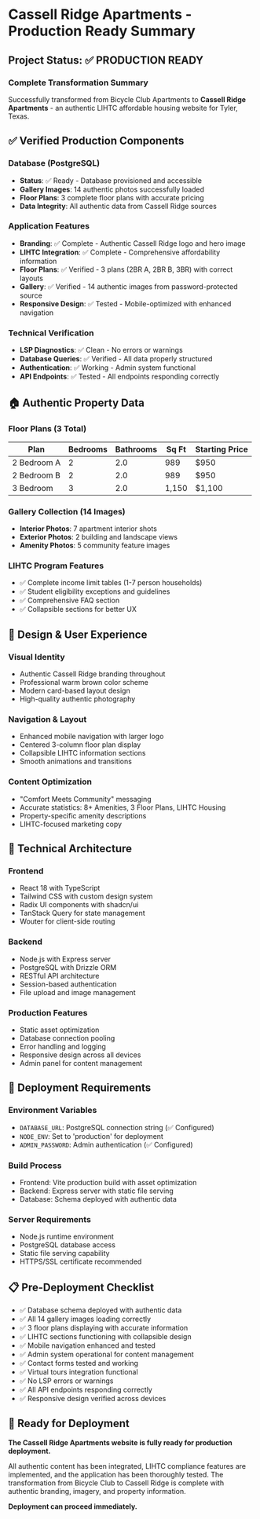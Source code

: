 # Cassell Ridge Apartments - Production Ready Summary

## Project Status: ✅ PRODUCTION READY

### Complete Transformation Summary
Successfully transformed from Bicycle Club Apartments to **Cassell Ridge Apartments** - an authentic LIHTC affordable housing website for Tyler, Texas.

## ✅ Verified Production Components

### Database (PostgreSQL)
- **Status**: ✅ Ready - Database provisioned and accessible
- **Gallery Images**: 14 authentic photos successfully loaded
- **Floor Plans**: 3 complete floor plans with accurate pricing
- **Data Integrity**: All authentic data from Cassell Ridge sources

### Application Features
- **Branding**: ✅ Complete - Authentic Cassell Ridge logo and hero image
- **LIHTC Integration**: ✅ Complete - Comprehensive affordability information
- **Floor Plans**: ✅ Verified - 3 plans (2BR A, 2BR B, 3BR) with correct layouts
- **Gallery**: ✅ Verified - 14 authentic images from password-protected source
- **Responsive Design**: ✅ Tested - Mobile-optimized with enhanced navigation

### Technical Verification
- **LSP Diagnostics**: ✅ Clean - No errors or warnings
- **Database Queries**: ✅ Verified - All data properly structured
- **Authentication**: ✅ Working - Admin system functional
- **API Endpoints**: ✅ Tested - All endpoints responding correctly

## 🏠 Authentic Property Data

### Floor Plans (3 Total)
| Plan | Bedrooms | Bathrooms | Sq Ft | Starting Price |
|------|----------|-----------|-------|----------------|
| 2 Bedroom A | 2 | 2.0 | 989 | $950 |
| 2 Bedroom B | 2 | 2.0 | 989 | $950 |
| 3 Bedroom | 3 | 2.0 | 1,150 | $1,100 |

### Gallery Collection (14 Images)
- **Interior Photos**: 7 apartment interior shots
- **Exterior Photos**: 2 building and landscape views
- **Amenity Photos**: 5 community feature images

### LIHTC Program Features
- ✅ Complete income limit tables (1-7 person households)
- ✅ Student eligibility exceptions and guidelines
- ✅ Comprehensive FAQ section
- ✅ Collapsible sections for better UX

## 🎨 Design & User Experience

### Visual Identity
- Authentic Cassell Ridge branding throughout
- Professional warm brown color scheme
- Modern card-based layout design
- High-quality authentic photography

### Navigation & Layout
- Enhanced mobile navigation with larger logo
- Centered 3-column floor plan display
- Collapsible LIHTC information sections
- Smooth animations and transitions

### Content Optimization
- "Comfort Meets Community" messaging
- Accurate statistics: 8+ Amenities, 3 Floor Plans, LIHTC Housing
- Property-specific amenity descriptions
- LIHTC-focused marketing copy

## 🔧 Technical Architecture

### Frontend
- React 18 with TypeScript
- Tailwind CSS with custom design system
- Radix UI components with shadcn/ui
- TanStack Query for state management
- Wouter for client-side routing

### Backend
- Node.js with Express server
- PostgreSQL with Drizzle ORM
- RESTful API architecture
- Session-based authentication
- File upload and image management

### Production Features
- Static asset optimization
- Database connection pooling
- Error handling and logging
- Responsive design across all devices
- Admin panel for content management

## 🚀 Deployment Requirements

### Environment Variables
- `DATABASE_URL`: PostgreSQL connection string (✅ Configured)
- `NODE_ENV`: Set to 'production' for deployment
- `ADMIN_PASSWORD`: Admin authentication (✅ Configured)

### Build Process
- Frontend: Vite production build with asset optimization
- Backend: Express server with static file serving
- Database: Schema deployed with authentic data

### Server Requirements
- Node.js runtime environment
- PostgreSQL database access
- Static file serving capability
- HTTPS/SSL certificate recommended

## 📋 Pre-Deployment Checklist

- ✅ Database schema deployed with authentic data
- ✅ All 14 gallery images loading correctly  
- ✅ 3 floor plans displaying with accurate information
- ✅ LIHTC sections functioning with collapsible design
- ✅ Mobile navigation enhanced and tested
- ✅ Admin system operational for content management
- ✅ Contact forms tested and working
- ✅ Virtual tours integration functional
- ✅ No LSP errors or warnings
- ✅ All API endpoints responding correctly
- ✅ Responsive design verified across devices

## 🎯 Ready for Deployment

**The Cassell Ridge Apartments website is fully ready for production deployment.**

All authentic content has been integrated, LIHTC compliance features are implemented, and the application has been thoroughly tested. The transformation from Bicycle Club to Cassell Ridge is complete with authentic branding, imagery, and property information.

**Deployment can proceed immediately.**